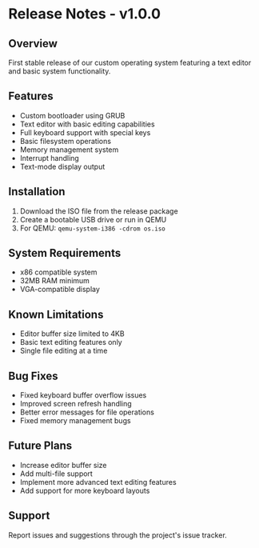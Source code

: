 # Release Notes - v1.0.0

## Overview
First stable release of our custom operating system featuring a text editor and basic system functionality.

## Features
- Custom bootloader using GRUB
- Text editor with basic editing capabilities
- Full keyboard support with special keys
- Basic filesystem operations
- Memory management system
- Interrupt handling
- Text-mode display output

## Installation
1. Download the ISO file from the release package
2. Create a bootable USB drive or run in QEMU
3. For QEMU: `qemu-system-i386 -cdrom os.iso`

## System Requirements
- x86 compatible system
- 32MB RAM minimum
- VGA-compatible display

## Known Limitations
- Editor buffer size limited to 4KB
- Basic text editing features only
- Single file editing at a time

## Bug Fixes
- Fixed keyboard buffer overflow issues
- Improved screen refresh handling
- Better error messages for file operations
- Fixed memory management bugs

## Future Plans
- Increase editor buffer size
- Add multi-file support
- Implement more advanced text editing features
- Add support for more keyboard layouts

## Support
Report issues and suggestions through the project's issue tracker.
